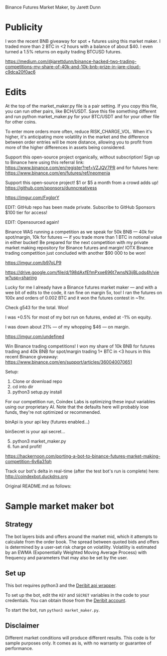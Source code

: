 Binance Futures Market Maker, by Jarett Dunn


# Publicity


I won the recent BNB giveaway for spot + futures using this market maker. I traded more than 2 BTC in <2 hours with a balance of about $40. I even turned a 1.5% returns on equity trading BTCUSD futures.


https://medium.com/@jarettdunn/binance-hacked-two-trading-competitions-my-share-of-40k-and-10k-bnb-prize-in-jare-cloud-c9dca20f0ac6



# Edits


At the top of the market_maker.py file is a pair setting. If you copy this file, you can run other pairs, like BCH/USDT. Save this file something different and run python market_maker.py for your BTC/USDT and for your other file for other coins.


To enter more orders more often, reduce RISK_CHARGE_VOL. When it's higher, it's anticipating more volatility in the market and the difference between order entries will be more distance, allowing you to profit from more of the higher differences in assets being considered.



Support this open-source project organically, without subscription! Sign up to Binance here using this referral link: https://www.binance.com/en/register?ref=VZJQV7PR and for futures here: https://www.binance.com/en/futures/ref/neomenia


Support this open-source project! $1 or $5 a month from a crowd adds up! https://github.com/sponsors/dunncreativess


https://imgur.com/FxgIqrY


EDIT: GitHub repo has been made private. Subscribe to GitHub Sponsors $100 tier for access!


EDIT: Opensourced again!


Binance WAS running a competition as we speak for 50k BNB — 40k for spot/margin, 10k for futures — if you trade more than 1 BTC in notional value in either bucket! Be prepared for the next competition with my private market making repository for Binance futures and margin! IOTX Binance trading competition just concluded with another $90 000 to be won!


https://imgur.com/b97oLP9


https://drive.google.com/file/d/198dAxfEfmPxxe696t7wnsN3ijBLods4h/view?usp=sharing


Lucky for me I already have a Binance futures market maker — and with a wee bit of edits to the code, it ran fine on margin 5x, too! I ran the futures on 100x and orders of 0.002 BTC and it won the futures contest in ~1hr.


Check g543 for the total. Woo!


I was +0.5% for most of my bot run on futures, ended at -1% on equity.


I was down about 21% — of my whopping $46 — on margin.


https://imgur.com/undefined


Win Binance trading competitions! I won my share of 10k BNB for futures trading and 40k BNB for spot/margin trading 1+ BTC in <3 hours in this recent Binance giveaway: https://www.binance.com/en/support/articles/360040070651


Setup:


1. Clone or download repo
2. cd into dir
3. python3 setup.py install


For our competition run, Coindex Labs is optimizing these input variables using our proprietary AI. Note that the defaults here will probably lose funds, they're not optimized or recommended.



binApi is your api key (futures enabled...)


binSecret is your api secret...


5. python3 market_maker.py
6. fun and profit!


https://hackernoon.com/porting-a-bot-to-binance-futures-market-making-competition-6v6a31qh


Track our bot's delta in real-time (after the test bot's run is complete) here: http://coindexbot.duckdns.org


Original README.md as follows:


Sample market maker bot
===

Strategy
---

The bot layers bids and offers around the market mid, which it attempts to calculate from the order book. The spread between quoted bids and offers is determined by a user-set risk charge on volatility. Volatility is estimated by an EWMA (Exponentially Weighted Moving Average Process) with frequency and parameters that may also be set by the user.

Set up
---

This bot requires python3 and the [Deribit api wrapper](https://pypi.org/project/deribit_api/).

To set up the bot, edit the `KEY` and `SECRET` variables in the code to your credentials. You can obtain those from the [Deribit account](https://www.deribit.com/main#/account?scrollTo=api).

To start the bot, run `python3 market_maker.py`.

Disclaimer
---

Different market conditions will produce different results. This code is for sample purposes only. It comes as is, with no warranty or guarantee of performance.

